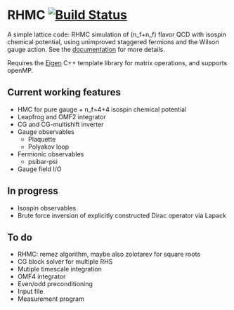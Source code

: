 # RHMC [![Build Status](https://travis-ci.org/lkeegan/RHMC.svg?branch=master)](https://travis-ci.org/lkeegan/RHMC)
A simple lattice code: RHMC simulation of (n_f+n_f) flavor QCD with isospin chemical potential, using unimproved staggered fermions and the Wilson gauge action. See the [documentation](doc/RHMC.pdf) for more details.

Requires the [Eigen](http://eigen.tuxfamily.org) C++ template library for matrix operations, and supports openMP.

## Current working features
- HMC for pure gauge + n_f=4+4 isospin chemical potential
- Leapfrog and OMF2 integrator
- CG and CG-multishift inverter
- Gauge observables
	- Plaquette
	- Polyakov loop
- Fermionic observables
	- psibar-psi
- Gauge field I/O
 
## In progress
- Isospin observables
- Brute force inversion of explicitly constructed Dirac operator via Lapack

## To do
- RHMC: remez algorithm, maybe also zolotarev for square roots
- CG block solver for multiple RHS
- Mutiple timescale integration
- OMF4 integrator
- Even/odd preconditioning
- Input file
- Measurement program